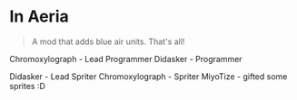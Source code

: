 # In Aeria
> A mod that adds blue air units. That's all!

Chromoxylograph - Lead Programmer
Didasker - Programmer

Didasker - Lead Spriter
Chromoxylograph - Spriter
MiyoTize - gifted some sprites :D
